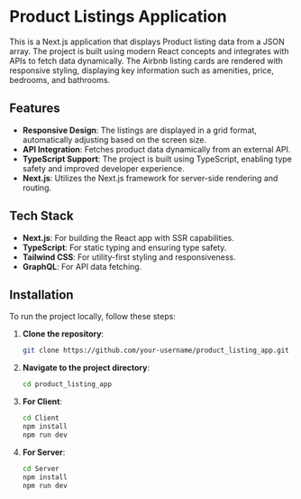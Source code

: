 # Product Listings Application

This is a Next.js application that displays Product listing data from a JSON array. The project is built using modern React concepts and integrates with APIs to fetch data dynamically. The Airbnb listing cards are rendered with responsive styling, displaying key information such as amenities, price, bedrooms, and bathrooms.

## Features

- **Responsive Design**: The listings are displayed in a grid format, automatically adjusting based on the screen size.
- **API Integration**: Fetches product data dynamically from an external API.
- **TypeScript Support**: The project is built using TypeScript, enabling type safety and improved developer experience.
- **Next.js**: Utilizes the Next.js framework for server-side rendering and routing.

## Tech Stack

- **Next.js**: For building the React app with SSR capabilities.
- **TypeScript**: For static typing and ensuring type safety.
- **Tailwind CSS**: For utility-first styling and responsiveness.
- **GraphQL**: For API data fetching.
  
## Installation

To run the project locally, follow these steps:

1. **Clone the repository**:
   ```bash
   git clone https://github.com/your-username/product_listing_app.git

2. **Navigate to the project directory**:
   ```bash
   cd product_listing_app
   
3. **For Client**:
   ```bash
   cd Client
   npm install
   npm run dev
   
4. **For Server**:
   ```bash
   cd Server
   npm install
   npm run dev




   
